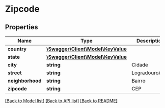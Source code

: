 # Zipcode

## Properties
Name | Type | Description | Notes
------------ | ------------- | ------------- | -------------
**country** | [**\Swagger\Client\Model\KeyValue**](KeyValue.md) |  | [optional] 
**state** | [**\Swagger\Client\Model\KeyValue**](KeyValue.md) |  | [optional] 
**city** | **string** | Cidade | [optional] 
**street** | **string** | Logradouro/Rua | [optional] 
**neighborhood** | **string** | Bairro | [optional] 
**zipcode** | **string** | CEP | [optional] 

[[Back to Model list]](../../README.md#documentation-for-models) [[Back to API list]](../../README.md#documentation-for-api-endpoints) [[Back to README]](../../README.md)

